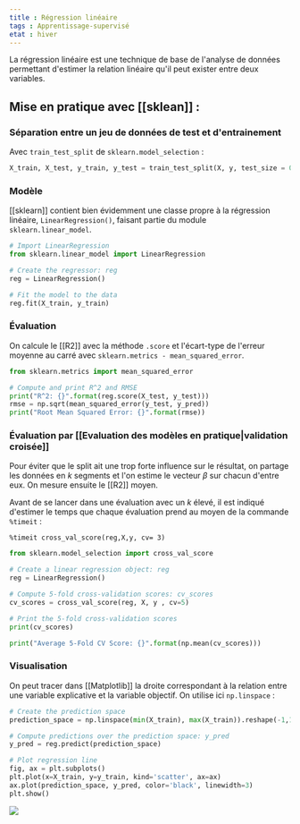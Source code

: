 ```yaml
---
title : Régression linéaire
tags : Apprentissage-supervisé
etat : hiver
---
```


La régression linéaire est une technique de base de l'analyse de données permettant d'estimer la relation linéaire qu'il peut exister entre deux variables.


## Mise en pratique avec [[sklean]] :

### Séparation entre un jeu de données de test et d'entrainement

Avec `train_test_split` de `sklearn.model_selection` : 

```python
X_train, X_test, y_train, y_test = train_test_split(X, y, test_size = 0.3, random_state=42)
```

### Modèle

[[sklearn]] contient bien évidemment une classe propre à la régression linéaire, `LinearRegression()`, faisant partie du module `sklearn.linear_model`.

```python
# Import LinearRegression
from sklearn.linear_model import LinearRegression

# Create the regressor: reg
reg = LinearRegression()

# Fit the model to the data
reg.fit(X_train, y_train)
````

### Évaluation

On calcule le [[R2]] avec la méthode `.score` et l'écart-type de l'erreur moyenne au carré avec `sklearn.metrics - mean_squared_error`.

```python
from sklearn.metrics import mean_squared_error

# Compute and print R^2 and RMSE
print("R^2: {}".format(reg.score(X_test, y_test)))
rmse = np.sqrt(mean_squared_error(y_test, y_pred))
print("Root Mean Squared Error: {}".format(rmse))
````

### Évaluation par [[Evaluation des modèles en pratique\|validation croisée]]

Pour éviter que le split ait une trop forte influence sur le résultat, on partage les données en $k$ segments et l'on estime le vecteur $\beta$ sur chacun d'entre eux. On mesure ensuite le [[R2]] moyen. 

Avant de se lancer dans une évaluation avec un $k$ élevé, il est indiqué d'estimer le temps que chaque évaluation prend au moyen de la commande `%timeit`  :

`%timeit cross_val_score(reg,X,y, cv= 3)`

```python
from sklearn.model_selection import cross_val_score

# Create a linear regression object: reg
reg = LinearRegression()

# Compute 5-fold cross-validation scores: cv_scores
cv_scores = cross_val_score(reg, X, y , cv=5)

# Print the 5-fold cross-validation scores
print(cv_scores)

print("Average 5-Fold CV Score: {}".format(np.mean(cv_scores)))
````

### Visualisation

On peut tracer dans [[Matplotlib]] la droite correspondant à la relation entre une variable explicative et la variable objectif. On utilise ici `np.linspace` :

```python
# Create the prediction space
prediction_space = np.linspace(min(X_train), max(X_train)).reshape(-1,1)

# Compute predictions over the prediction space: y_pred
y_pred = reg.predict(prediction_space)

# Plot regression line
fig, ax = plt.subplots()
plt.plot(x=X_train, y=y_train, kind='scatter', ax=ax)
ax.plot(prediction_space, y_pred, color='black', linewidth=3)
plt.show()
````

![](/assets/img/regression_ex.png#center)






